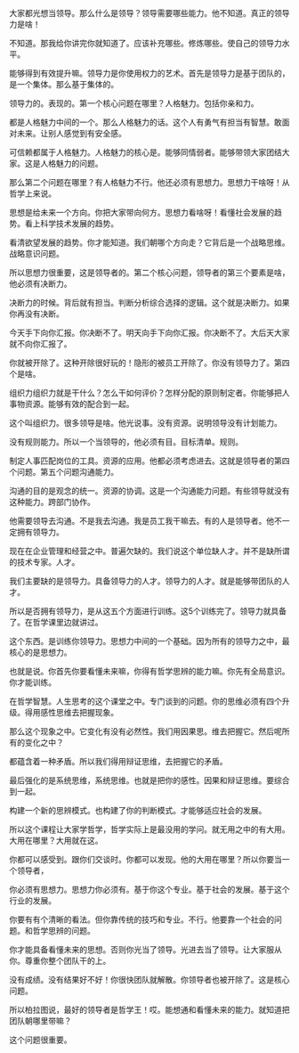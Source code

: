 大家都光想当领导。那么什么是领导？领导需要哪些能力。他不知道。真正的领导力是啥！

不知道。那我给你讲完你就知道了。应该补充哪些。修炼哪些。使自己的领导力水平。

能够得到有效提升嘛。领导力是你使用权力的艺术。首先是领导力是基于团队的，是一个集体。那么基于集体的。

领导力的。表现的。第一个核心问题在哪里？人格魅力。包括你亲和力。

都是人格魅力中间的一个。那么人格魅力的话。这个人有勇气有担当有智慧。敢面对未来。让别人感觉到有安全感。

可信赖都属于人格魅力。人格魅力的核心是。能够同情弱者。能够带领大家团结大家。这是人格魅力的问题。

那么第二个问题在哪里？有人格魅力不行。他还必须有思想力。思想力干啥呀！从哲学上来说。

思想是给未来一个方向。你把大家带向何方。思想力看啥呀！看懂社会发展的趋势。看上科学技术发展的趋势。

看清欲望发展的趋势。你才能知道。我们朝哪个方向走？它背后是一个战略思维。战略意识问题。

所以思想力很重要，这是领导者的。第二个核心问题，领导者的第三个要素是啥，他必须有决断力。

决断力的时候。背后就有担当。判断分析综合选择的逻辑。这个就是决断力。如果你再没有决断。

今天手下向你汇报。你决断不了。明天向手下向你汇报。你决断不了。大后天大家就不向你汇报了。

你就被开除了。这种开除很好玩的！隐形的被员工开除了。你没有领导力了。第四个是啥。

组织力组织力就是干什么？怎么干如何评价？怎样分配的原则制定者。你能够把人事物资源。能够有效的配合到一起。

这个叫组织力。很多领导是啥。他光说事。没有资源。说明领导没有计划能力。

没有规则能力。所以一个当领导的，他必须有目。目标清单。规则。

制定人事匹配岗位的工具。资源的应用。他都必须考虑进去。这就是领导者的第四个问题。第五个问题沟通能力。

沟通的目的是观念的统一。资源的协调。这是一个沟通能力问题。有些领导就没有这种能力。跨部门协作。

他需要领导去沟通。不是我去沟通。我是员工我干嘛去。有的人是领导者。他不一定拥有领导力。

现在在企业管理和经营之中。普遍欠缺的。我们说这个单位缺人才。并不是缺所谓的技术专家。人才。

我们主要缺的是领导力。具备领导力的人才。领导力的人才。就是能够带团队的人才。

所以是否拥有领导力，是从这五个方面进行训练。这5个训练完了。领导力就具备了。在哲学课里边就讲过。

这个东西。是训练你领导力。思想力中间的一个基础。因为所有的领导力之中，最核心的是思想力。

也就是说。你首先你要看懂未来嘛，你得有哲学思辨的能力嘛。你先有全局意识。你才能训练。

在哲学智慧。人生思考的这个课堂之中。专门谈到的问题。你的思维必须有四个升级。得用感性思维去把握现象。

那么这个现象之中。它变化有没有必然性。我们用因果思。维去把握它。然后呢所有的变化之中？

都蕴含着一种矛盾。所以我们得用辩证思维，去把握它的矛盾。

最后强化的是系统思维，系统思维。也就是把你的感性。因果和辩证思维。要综合到一起。

构建一个新的思辨模式。也构建了你的判断模式。才能够适应社会的发展。

所以这个课程让大家学哲学，哲学实际上是最没用的学问。就无用之中的有大用。大用在哪里？大用就在这。

你都可以感受到。跟你们交谈时。你都可以发现。他的大用在哪里？所以你要当一个领导者，

你必须有思想力。思想力你必须有。基于你这个专业。基于社会的发展。基于这个行业的发展。

你要有有个清晰的看法。但你靠传统的技巧和专业。不行。他要靠一个社会的问题。和哲学思辨的问题。

你才能具备看懂未来的思想。否则你光当了领导。光进去当了领导。让大家服从你。尊重你整个团队干的上。

没有成绩。没有结果好不好！你很快团队就解散。你领导者也被开除了。这是核心问题。

所以柏拉图说，最好的领导者是哲学王！哎。能想通和看懂未来的能力。就知道把团队朝哪里带嘛？

这个问题很重要。